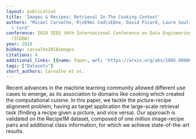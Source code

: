 ```yaml
---
layout: publication
title: 'Images & Recipes: Retrieval In The Cooking Context'
authors: "Micael Carvalho, R\xE9mi Cad\xE8ne, David Picard, Laure Soulier, Matthieu\
  \ Cord"
conference: 2018 IEEE 34th International Conference on Data Engineering Workshops
  (ICDEW)
year: 2018
bibkey: carvalho2018images
citations: 4
additional_links: [{name: Paper, url: 'https://arxiv.org/abs/1805.00900'}]
tags: ["Datasets"]
short_authors: Carvalho et al.
---
```

Recent advances in the machine learning community allowed different use cases
to emerge, as its association to domains like cooking which created the
computational cuisine. In this paper, we tackle the picture-recipe alignment
problem, having as target application the large-scale retrieval task (finding a
recipe given a picture, and vice versa). Our approach is validated on the
Recipe1M dataset, composed of one million image-recipe pairs and additional
class information, for which we achieve state-of-the-art results.